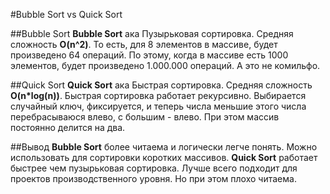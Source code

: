 #Bubble Sort vs Quick Sort

##Bubble Sort
 **Bubble Sort** ака Пузырьковая сортировка. Средняя сложность **O(n^2)**. То есть,
для 8 элементов в массиве, будет произведено 64 операций. По этому, когда в
массиве есть 1000 элементов, будет произведено 1.000.000 операций. А это не 
комильфо.

##Quick Sort
 **Quick Sort** ака Быстрая сортировка. Средняя сложность **O(n\*log(n))**.
 Быстрая сортировка работает рекурсивно. Выбирается случайный ключ, фиксируется,
и теперь числа меньшие этого числа перебрасываюся влево, с большим - влево. При
этом массив постоянно делится на два.

##Вывод
 **Bubble Sort** более читаема и логически легче понять. Можно использовать для
сортировки коротких массивов. 
 **Quick Sort** работает быстрее чем пузырьковая сортировка. Лучше всего 
подходит для проектов производственного уровня. Но при этом плохо читаема.

